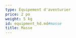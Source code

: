 ```yaml
---
type: Équipement d'aventurier
price: 2 po
weight: 5 kg
id: equipment_hd.md#masse
title: Masse
---
```


